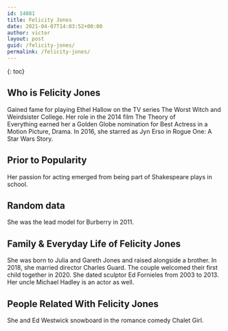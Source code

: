 ```yaml
---
id: 14081
title: Felicity Jones
date: 2021-04-07T14:03:52+00:00
author: victor
layout: post
guid: /felicity-jones/
permalink: /felicity-jones/
---
```



{: toc}


## Who is Felicity Jones



Gained fame for playing Ethel Hallow on the TV series The Worst Witch and Weirdsister College. Her role in the 2014 film The Theory of Everything earned her a Golden Globe nomination for Best Actress in a Motion Picture, Drama. In 2016, she starred as Jyn Erso in Rogue One: A Star Wars Story.

                
                
                
## Prior to Popularity



Her passion for acting emerged from being part of Shakespeare plays in school.

                
                
                
## Random data



She was the lead model for Burberry in 2011.

                
                
                
## Family & Everyday Life of Felicity Jones



She was born to Julia and Gareth Jones and raised alongside a brother. In 2018, she married director Charles Guard. The couple welcomed their first child together in 2020. She dated sculptor Ed Fornieles from 2003 to 2013. Her uncle Michael Hadley is an actor as well.

                
                
                
## People Related With Felicity Jones



She and Ed Westwick snowboard in the romance comedy Chalet Girl.

                
              
            
          
          
          